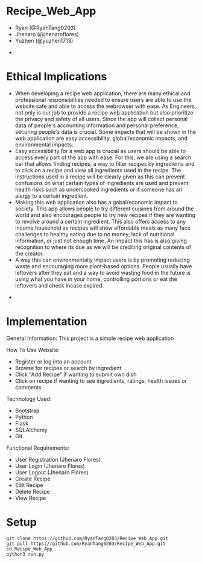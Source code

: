 # Recipe_Web_App
- Ryan (@RyanTang0203)
- Jhenaro (@jhenaroflores)
- Yuzhen (@yuzhen1713)
*
# Ethical Implications
- When developing a recipe web application, there are many ethical and professional responsibilties needed to ensure users are able to use the website safe and able to access the webrowser with ease. As Engineers, not only is our job to provide a recipe web application but also prioritize the privacy and safety of all users. Since the app will collect personal data of people's accounting information and personal preference, securing people's data is crucial. Some impacts that will be shown in the web application are easy accessibility, global/economic impacts, and environmental impacts.
- Easy accessibility for a web app is crucial as users should be able to access every part of the app with ease. For this, we are using a search bar that allows finding recipes, a way to filter recipes by ingredients and to click on a recipe and view all ingredients used in the recipe. The instructions used in a recipe will be clearly given as this can prevent confusions on what certain types of ingredients are used and prevent health risks such as undercooked ingredients or if someone has an alergy to a certain ingredient.
- Making this web application also has a gobal/economic impact to society. This app allows people to try different cuisines from around the world and also encourages people to try new recipes if they are wanting to revolve around a certain ingredient. This also offers access to any income household as recipes will show affordable meals as many face challenges to healthy eating due to no money, lack of nutritional information, or just not enough time. An impact this has is also giving recognition to where its due as we will be crediting original contents of the creator.
- A way this can environmentally impact users is by promoting reducing waste and encouraging more plant-based options. People usually have leftovers after they eat and a way to avoid wasting food in the future is using what you have in your home, controlling portions or eat the leftovers and check incase expired. 
*
# Implementation
General Information:
This project is a simple recipe web application

How To Use Website:
- Register or log into an account
- Browse for recipes or search by ingredient
- Click "Add Recipe" if wanting to submit own dish
- Click on recipe if wanting to see ingredients, ratings, health issues or comments

Technology Used:
- Bootstrap
- Python
- Flask
- SQLAlchemy
- Git

Functional Requirements:
- User Registration (Jhenaro Flores)
- User Login (Jhenaro Flores)
- User Logout (Jhenaro Flores)
- Create Recipe
- Edit Recipe
- Delete Recipe
- View Recipe

# Setup
```
git clone https://github.com/RyanTang0203/Recipe_Web_App.git
git pull https://github.com/RyanTang0203/Recipe_Web_App.git
cd Recipe_Web_App
python3 run.py
```
